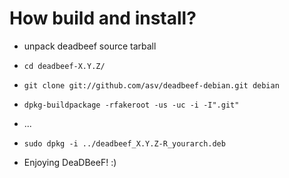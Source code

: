 # How build and install?

* unpack deadbeef source tarball

* `cd deadbeef-X.Y.Z/`

* `git clone git://github.com/asv/deadbeef-debian.git debian`

* `dpkg-buildpackage -rfakeroot -us -uc -i -I".git"`

* ...

* `sudo dpkg -i ../deadbeef_X.Y.Z-R_yourarch.deb`

* Enjoying DeaDBeeF! :)
